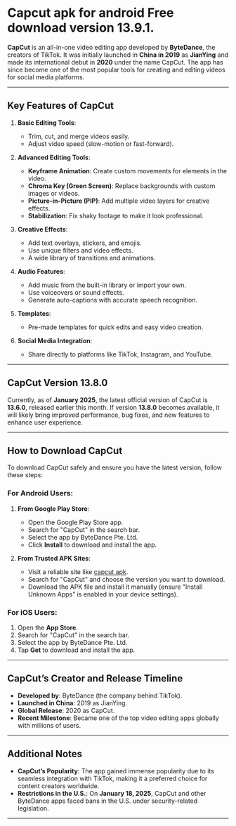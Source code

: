 # Capcut apk for android Free download version 13.9.1.

**CapCut** is an all-in-one video editing app developed by **ByteDance**, the creators of TikTok. It was initially launched in **China in 2019** as **JianYing** and made its international debut in **2020** under the name CapCut. The app has since become one of the most popular tools for creating and editing videos for social media platforms.

---

## Key Features of CapCut

1. **Basic Editing Tools**:
   - Trim, cut, and merge videos easily.
   - Adjust video speed (slow-motion or fast-forward).
   
2. **Advanced Editing Tools**:
   - **Keyframe Animation**: Create custom movements for elements in the video.
   - **Chroma Key (Green Screen)**: Replace backgrounds with custom images or videos.
   - **Picture-in-Picture (PIP)**: Add multiple video layers for creative effects.
   - **Stabilization**: Fix shaky footage to make it look professional.
   
3. **Creative Effects**:
   - Add text overlays, stickers, and emojis.
   - Use unique filters and video effects.
   - A wide library of transitions and animations.

4. **Audio Features**:
   - Add music from the built-in library or import your own.
   - Use voiceovers or sound effects.
   - Generate auto-captions with accurate speech recognition.

5. **Templates**:
   - Pre-made templates for quick edits and easy video creation.

6. **Social Media Integration**:
   - Share directly to platforms like TikTok, Instagram, and YouTube.

---

## CapCut Version 13.8.0

Currently, as of **January 2025**, the latest official version of CapCut is **13.6.0**, released earlier this month. If version **13.8.0** becomes available, it will likely bring improved performance, bug fixes, and new features to enhance user experience.

---

## How to Download CapCut

To download CapCut safely and ensure you have the latest version, follow these steps:

### **For Android Users**:
1. **From Google Play Store**:
   - Open the Google Play Store app.
   - Search for "CapCut" in the search bar.
   - Select the app by ByteDance Pte. Ltd.
   - Click **Install** to download and install the app.

2. **From Trusted APK Sites**:
   - Visit a reliable site like [capcut apk](https://capcutapk.my).
   - Search for "CapCut" and choose the version you want to download.
   - Download the APK file and install it manually (ensure "Install Unknown Apps" is enabled in your device settings).

### **For iOS Users**:
1. Open the **App Store**.
2. Search for "CapCut" in the search bar.
3. Select the app by ByteDance Pte. Ltd.
4. Tap **Get** to download and install the app.

---

## CapCut’s Creator and Release Timeline

- **Developed by**: ByteDance (the company behind TikTok).
- **Launched in China**: 2019 as JianYing.
- **Global Release**: 2020 as CapCut.
- **Recent Milestone**: Became one of the top video editing apps globally with millions of users.

---

## Additional Notes

- **CapCut’s Popularity**: The app gained immense popularity due to its seamless integration with TikTok, making it a preferred choice for content creators worldwide.
- **Restrictions in the U.S.**: On **January 18, 2025**, CapCut and other ByteDance apps faced bans in the U.S. under security-related legislation.

---

